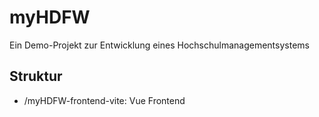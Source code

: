 # myHDFW

Ein Demo-Projekt zur Entwicklung eines Hochschulmanagementsystems

## Struktur
- /myHDFW-frontend-vite: Vue Frontend